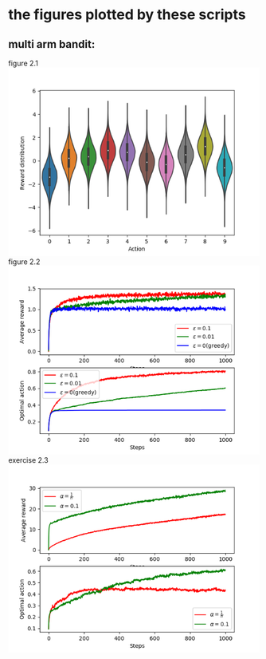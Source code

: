 # the figures plotted by these scripts
## multi arm bandit:
figure 2.1  
![figure 2.1](./figure/f2-1.png)
figure 2.2  
![figure 2.2](./figure/f2-2.png)
exercise 2.3  
![exercise 2.3](./figure/e2-3.png)
